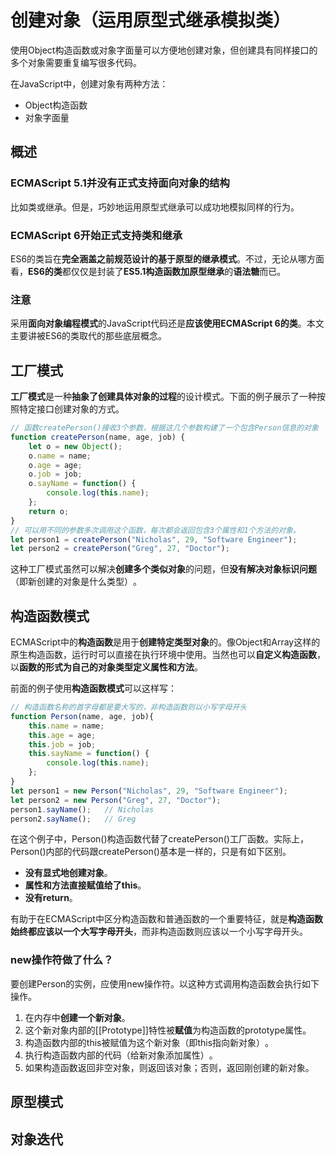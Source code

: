 # 创建对象（运用原型式继承模拟类）
使用Object构造函数或对象字面量可以方便地创建对象，但创建具有同样接口的多个对象需要重复编写很多代码。

在JavaScript中，创建对象有两种方法：
- Object构造函数
- 对象字面量

## 概述
### ECMAScript 5.1并没有正式支持面向对象的结构
比如类或继承。但是，巧妙地运用原型式继承可以成功地模拟同样的行为。
### ECMAScript 6开始正式支持类和继承
ES6的类旨在**完全涵盖之前规范设计的基于原型的继承模式**。不过，无论从哪方面看，**ES6的类**都仅仅是封装了**ES5.1构造函数加原型继承**的**语法糖**而已。
### 注意
采用**面向对象编程模式**的JavaScript代码还是**应该使用ECMAScript 6的类**。本文主要讲被ES6的类取代的那些底层概念。

## 工厂模式
**工厂模式**是一种**抽象了创建具体对象的过程**的设计模式。下面的例子展示了一种按照特定接口创建对象的方式。
``` javascript
// 函数createPerson()接收3个参数，根据这几个参数构建了一个包含Person信息的对象
function createPerson(name, age, job) {
    let o = new Object();
    o.name = name;
    o.age = age;
    o.job = job;
    o.sayName = function() {
        console.log(this.name);
    };
    return o;
}
// 可以用不同的参数多次调用这个函数，每次都会返回包含3个属性和1个方法的对象。
let person1 = createPerson("Nicholas", 29, "Software Engineer");
let person2 = createPerson("Greg", 27, "Doctor");
```
这种工厂模式虽然可以解决**创建多个类似对象**的问题，但**没有解决对象标识问题**（即新创建的对象是什么类型）​。

## 构造函数模式
ECMAScript中的**构造函数**是用于**创建特定类型对象**的。像Object和Array这样的原生构造函数，运行时可以直接在执行环境中使用。当然也可以**自定义构造函数**，以**函数的形式为自己的对象类型定义属性和方法**。

前面的例子使用**构造函数模式**可以这样写：
``` javascript
// 构造函数名称的首字母都是要大写的，非构造函数则以小写字母开头
function Person(name, age, job){
    this.name = name;
    this.age = age;
    this.job = job;
    this.sayName = function() {
        console.log(this.name);
    };
}
let person1 = new Person("Nicholas", 29, "Software Engineer");
let person2 = new Person("Greg", 27, "Doctor");
person1.sayName();   // Nicholas
person2.sayName();   // Greg
```
在这个例子中，Person()构造函数代替了createPerson()工厂函数。实际上，Person()内部的代码跟createPerson()基本是一样的，只是有如下区别。
- **没有显式地创建对象**。
- **属性和方法直接赋值给了this**。
- **没有return**。

有助于在ECMAScript中区分构造函数和普通函数的一个重要特征，就是**构造函数始终都应该以一个大写字母开头**，而非构造函数则应该以一个小写字母开头。

### new操作符做了什么？
要创建Person的实例，应使用new操作符。以这种方式调用构造函数会执行如下操作。
1. 在内存中**创建一个新对象**。
2. 这个新对象内部的[​[Prototype]​]特性被**赋值**为构造函数的prototype属性。
3. 构造函数内部的this被赋值为这个新对象（即this指向新对象）​。
4. 执行构造函数内部的代码（给新对象添加属性）​。
5. 如果构造函数返回非空对象，则返回该对象；否则，返回刚创建的新对象。










## 原型模式

















## 对象迭代







